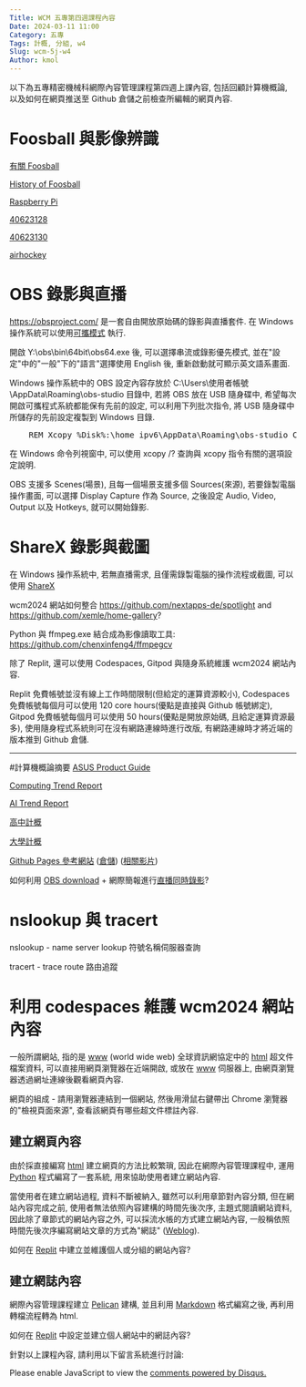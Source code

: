 ```yaml
---
Title: WCM 五專第四週課程內容
Date: 2024-03-11 11:00
Category: 五專
Tags: 計概, 分組, w4
Slug: wcm-5j-w4
Author: kmol
---
```


以下為五專精密機械科網際內容管理課程第四週上課內容, 包括回顧計算機概論, 以及如何在網頁推送至 Github 倉儲之前檢查所編輯的網頁內容.

<!-- PELICAN_END_SUMMARY -->

# Foosball 與影像辨識

[有關 Foosball](https://blog.watsons.com/blog/why-is-it-called-foosball)

[History of Foosball](https://www.foosballsoccer.com/history-of-foosball.html)

[Raspberry Pi](https://www.raspberrypi.com/products/raspberry-pi-4-model-b/)

[40623128](https://mdecadp2018.github.io/site-40623128)

[40623130](https://mdecadp2018.github.io/site-40623130)

[airhockey](https://github.com/mdecourse/airhockey)

# OBS 錄影與直播
<https://obsproject.com/> 是一套自由開放原始碼的錄影與直播套件. 在 Windows 操作系統可以使用[可攜模式](https://obsproject.com/forum/resources/obs-and-obs-studio-portable-mode-on-windows.359/) 執行.

開啟 Y:\obs\bin\64bit\obs64.exe 後, 可以選擇串流或錄影優先模式, 並在"設定"中的"一般"下的"語言"選擇使用 English 後, 重新啟動就可顯示英文語系畫面.

Windows 操作系統中的 OBS 設定內容存放於 C:\Users\使用者帳號\AppData\Roaming\obs-studio 目錄中, 若將 OBS 放在 USB 隨身碟中, 希望每次開啟可攜程式系統都能保有先前的設定, 可以利用下列批次指令, 將 USB 隨身碟中所儲存的先前設定複製到 Windows 目錄.

<pre class="brush: jscript">
    REM Xcopy %Disk%:\home_ipv6\AppData\Roaming\obs-studio C:\users\%USERNAME%\AppData\Roaming\obs-studio /E /H /C /I /Y
</pre>

在 Windows 命令列視窗中, 可以使用 xcopy /? 查詢與 xcopy 指令有關的選項設定說明.

OBS 支援多 Scenes(場景), 且每一個場景支援多個 Sources(來源), 若要錄製電腦操作畫面, 可以選擇 Display Capture 作為 Source, 之後設定 Audio, Video, Output 以及 Hotkeys, 就可以開始錄影.

# ShareX 錄影與截圖
在 Windows 操作系統中, 若無直播需求, 且僅需錄製電腦的操作流程或截圖, 可以使用 [ShareX](https://github.com/ShareX/ShareX/releases)

wcm2024 網站如何整合 <https://github.com/nextapps-de/spotlight> and <https://github.com/xemle/home-gallery>?

Python 與 ffmpeg.exe 結合成為影像讀取工具: <https://github.com/chenxinfeng4/ffmpegcv>

除了 Replit, 還可以使用 Codespaces, Gitpod 與隨身系統維護 wcm2024 網站內容.

Replit 免費帳號並沒有線上工作時間限制(但給定的運算資源較小), Codespaces 免費帳號每個月可以使用 120 core hours(優點是直接與 Github 帳號綁定), Gitpod 免費帳號每個月可以使用 50 hours(優點是開放原始碼, 且給定運算資源最多), 使用隨身程式系統則可在沒有網路連線時進行改版, 有網路連線時才將近端的版本推到 Github 倉儲.

<hr>

#計算機概論摘要
[ASUS Product Guide](https://www.asus.com/me-en/event/productguide/2024/Q1-24-ASUS-Product-guide.pdf)

[Computing Trend Report](https://futuretodayinstitute.com/wp-content/uploads/2024/03/TR2024_Computing_FINAL_LINKED.pdf)

[AI Trend Report](https://futuretodayinstitute.com/wp-content/uploads/2023/02/Artificial_Intelligence-1.pdf)

[高中計概]

[大學計概]

[Github Pages 參考網站] ([倉儲](https://github.com/ckmsc39th/ckmsc39th.github.io)) ([相關影片](https://www.youtube.com/@lumine39th))

[Github Pages 參考網站]: https://ckmsc39th.github.io/ 

如何利用 [OBS download] + 網際簡報進行[直播同時錄影](https://www.google.com/search?q=OBS+live+stream+and+record+at+the+same+time)?

[高中計概]: https://www.ntsh.ntct.edu.tw/ischool/public/resource_view/show.php?view=1&aid=135
[大學計概]: http://ocw.aca.ntu.edu.tw/ntu-ocw/ocw/cou/101S210
[OBS download]: https://obsproject.com/download

# nslookup 與 tracert
nslookup - name server lookup 符號名稱伺服器查詢

tracert - trace route 路由追蹤

# 利用 codespaces 維護 wcm2024 網站內容
一般所謂網站, 指的是 [www] (world wide web) 全球資訊網協定中的 [html] 超文件檔案資料, 可以直接用網頁瀏覽器在近端開啟, 或放在 [www] 伺服器上, 由網頁瀏覽器透過網址連線後觀看網頁內容.

網頁的組成 - 請用瀏覽器連結到一個網站, 然後用滑鼠右鍵帶出 Chrome 瀏覽器的"檢視頁面來源", 查看該網頁有哪些超文件標註內容.

[www]: https://en.wikipedia.org/wiki/World_Wide_Web
[html]: https://en.wikipedia.org/wiki/HTML

## 建立網頁內容
由於採直接編寫 [html] 建立網頁的方法比較繁瑣, 因此在網際內容管理課程中, 運用 [Python] 程式編寫了一套系統, 用來協助使用者建立網站內容.

當使用者在建立網站過程, 資料不斷被納入, 雖然可以利用章節對內容分類, 但在網站內容完成之前, 使用者無法依照內容建構的時間先後次序, 主題式閱讀網站資料, 因此除了章節式的網站內容之外, 可以採流水帳的方式建立網站內容, 一般稱依照時間先後次序編寫網站文章的方式為"網誌" ([Weblog]).

[Python]: https://en.wikipedia.org/wiki/Python_(programming_language)
[Weblog]: https://en.wikipedia.org/wiki/Blog

如何在 [Replit] 中建立並維護個人或分組的網站內容?

## 建立網誌內容
網際內容管理課程建立 [Pelican] 建構, 並且利用 [Markdown] 格式編寫之後, 再利用轉檔流程轉為 html.

如何在 [Replit] 中設定並建立個人網站中的網誌內容?

[Replit]: https://replit.com
[Pelican]: https://getpelican.com/
[Markdown]: https://www.markdownguide.org/

針對以上課程內容, 請利用以下留言系統進行討論:

<div id="disqus_thread"></div>
<script>
/**
    *  RECOMMENDED CONFIGURATION VARIABLES: EDIT AND UNCOMMENT THE SECTION BELOW TO INSERT DYNAMIC VALUES FROM YOUR PLATFORM OR CMS.
    *  LEARN WHY DEFINING THESE VARIABLES IS IMPORTANT: https://disqus.com/admin/universalcode/#configuration-variables    */
    /*
    var disqus_config = function () {
    this.page.url = PAGE_URL;  // Replace PAGE_URL with your page's canonical URL variable
    this.page.identifier = PAGE_IDENTIFIER; // Replace PAGE_IDENTIFIER with your page's unique identifier variable
    };
    */
    (function() { // DON'T EDIT BELOW THIS LINE
    var d = document, s = d.createElement('script');
    s.src = 'https://https-mde-tw-eng.disqus.com/embed.js';
    s.setAttribute('data-timestamp', +new Date());
    (d.head || d.body).appendChild(s);
    })();
</script>
<noscript>Please enable JavaScript to view the <a href="https://disqus.com/?ref_noscript">comments powered by Disqus.</a></noscript>